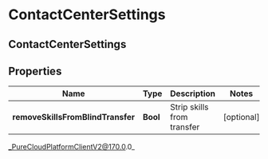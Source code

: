 # ContactCenterSettings

## ContactCenterSettings

## Properties

|Name | Type | Description | Notes|
|------------ | ------------- | ------------- | -------------|
| **removeSkillsFromBlindTransfer** | **Bool** | Strip skills from transfer | [optional] |



_PureCloudPlatformClientV2@170.0.0_
